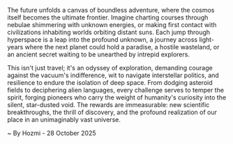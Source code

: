 
The future unfolds a canvas of boundless adventure, where the cosmos itself becomes the ultimate frontier. Imagine charting courses through nebulae shimmering with unknown energies, or making first contact with civilizations inhabiting worlds orbiting distant suns. Each jump through hyperspace is a leap into the profound unknown, a journey across light-years where the next planet could hold a paradise, a hostile wasteland, or an ancient secret waiting to be unearthed by intrepid explorers.

This isn't just travel; it's an odyssey of exploration, demanding courage against the vacuum's indifference, wit to navigate interstellar politics, and resilience to endure the isolation of deep space. From dodging asteroid fields to deciphering alien languages, every challenge serves to temper the spirit, forging pioneers who carry the weight of humanity's curiosity into the silent, star-dusted void. The rewards are immeasurable: new scientific breakthroughs, the thrill of discovery, and the profound realization of our place in an unimaginably vast universe.

~ By Hozmi - 28 October 2025

